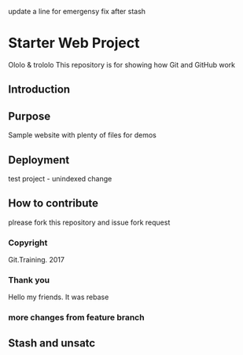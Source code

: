 update a line for emergensy fix after stash

# Starter Web  Project


Ololo & trololo 
This repository is for showing how Git and GitHub work

## Introduction

## Purpose

Sample website with plenty of files for demos

## Deployment

test project - unindexed change

## How to contribute

plrease fork this repository and issue fork request
### Copyright

Git.Training. 2017

### Thank you 

Hello my friends. It was rebase

### more changes from feature branch

## Stash and unsatc
